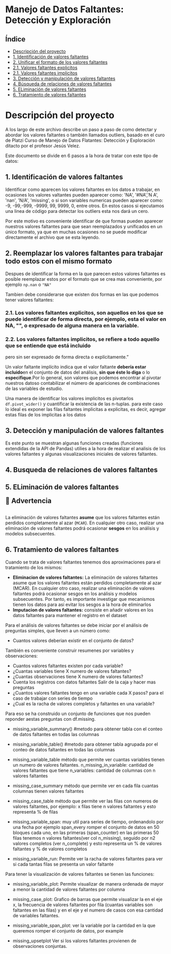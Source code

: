 # Manejo de Datos Faltantes: Detección y Exploración

## Índice

* [Descripción del proyecto](#descripción-del-proyecto)
* [1. Identificación de valores faltantes](#1-identificación-de-valores-faltantes)
* [2. Unificar el formato de los valores faltantes](#2-reemplazar-los-valores-faltantes-para-trabajar-todo-estos-con-el-mismo-formato)
* [2.1. Valores faltantes explicitos](#21-los-valores-faltantes-explicitos-son-aquellos-en-los-que-se-puede-identificar-de-forma-directa-por-ejemplo-esta-el-valor-en-na--o-expresado-de-alguna-manera-en-la-variable)
* [2.1. Valores faltantes implicitos](#22-los-valores-faltantes-implicitos-se-refiere-a-todo-aquello-que-se-entiende-que-está-incluido)
* [3. Detección y manipulación de valores faltantes](#3-detección-y-manipulación-de-valores-faltantes)
* [4. Búsqueda de relaciones de valores faltantes](#4-busqueda-de-relaciones-de-valores-faltantes)
* [5. ELiminación de valores faltantes](#5-eliminación-de-valores-faltantes)
* [6. Tratamiento de valores faltantes](#6-tratamiento-de-valores-faltantes)


# Descripción del proyecto 
A los largo de este archivo describe un paso a paso de como detectar y abordar los valores faltantes o también llamados outliers, basado en el curo de Platzi Curso de Manejo de Datos Flatantes: Detección y Exploración ditacto por el profesor Jesús Velez.

Este documento se divide en 6 pasos a la hora de tratar con este tipo de datos:

## 1. Identificación de valores faltantes
Identificar como aparecen los valores faltantes en los datos a trabajar, en ocasiones los valores valtantes pueden aparecer como: 'NA', '#NA','N A', 'nan', 'N/A', 'missing',  o si son variables numericas pueden aparecer como: -9, -99,-999, -9999, 99, 9999, 0, entre otros. En estos casos si ejecutamos una linea de código para detectar los outliers esta nos dará un cero. 

Por este motivo es conveniente identificar de que formas pueden aparecer nuestros valores faltantes para que sean reemplazados y unificados en un único formato, ya que en muchas ocasiones no se puede modificar directamente el archivo que se esta leyendo.

## 2. Reemplazar los valores faltantes para trabajar todo estos con el mismo formato
Despues de identificar la forma en la que parecen estos valores faltantes es posible reemplazar estos por el formato que se crea mas conveniente, por ejemplo ```np.nan``` o ```"NA"```

Tambien debe considerarse que existen dos formas en las que podemos tener valores faltantes:
### 2.1. **Los valores faltantes explicitos**, son aquellos en los que se puede identificar de forma directa, por ejemplo, esta el valor en NA, "", o expresado de alguna manera en la variable.
### 2.2. **Los valores faltantes implicitos**, se refiere a todo aquello que se entiende que está incluido
pero sin ser expresado de forma directa o explícitamente.”

Un valor faltante implícito indica que el valor faltante <b>debería estar incluido</b>en el conjunto de datos del análisis, <b>sin que éste lo diga</b> o lo <b>especifique</b>.Por lo general, son valores que podemos encontrar al pivotar nuestros datoso contabilizar el número de apariciones de combinaciones de las variables de estudio.</p>

Una manera de identificar los valores implicitos es pivotarlos ```df.pivot_wider()``` y cuantificar la existencia de las n-tuplas. para este caso lo ideal es exponer las filas faltantes implicitas a explicitas, es decir, agregar estas filas de los implicitas a los datos


## 3. Detección y manipulación de valores faltantes 

Es este punto se muestran algunas funciones creadas (funciones extendidas de la API de Pandas) utilies a la hora de realizar el analisis de los valores faltantes y algunas visualizaciones iniciales de valores faltantes.

## 4. Busqueda de relaciones de valores faltantes

## 5. ELiminación de valores faltantes
<div class="alert alert-warning", role="alert">
    <b style="font-size: 1.5em;">🚧 Advertencia</b>
    <br>
    <br>
    <p>
    La eliminación de valores faltantes <b>asume</b> que los valores faltantes están perdidos
    completamente al azar (<code>MCAR</code>). En cualquier otro caso, realizar una
    eliminación de valores faltantes podrá ocasionar <b>sesgos</b> en los
    análisis y modelos subsecuentes.
    </p>
</div>

## 6. Tratamiento de valores faltantes

Cuando se trata de valores faltantes tenemos dos aproximaciones para el tratamiento de los mismos:

* **Eliminacion de valores faltantes:** La eliminación de valores faltantes asume que los valores faltantes están perdidos completamente al azar (MCAR). En cualquier otro caso, realizar una eliminación de valores faltantes podrá ocasionar sesgos en los análisis y modelos subsecuentes. Por tanto, es importante investigar que mecanismos tienen los datos para asi evitar los sesgos a la hora de eliminarlos
* **Imputacion de valores faltantes:** consiste en añadir valores en los datos faltantes para mantener el registro en el dataset

Para el análisis de valores faltantes se debe iniciar por el análisis de preguntas simples, que lleven a un número como:

* Cuantos valores deberian existir en el conjunto de datos?

También es conveniente construir resumenes por variables y observaciones:

* Cuantos valores faltantes existen por cada variable?
* ¿Cuantas variables tiene X numero de valores faltantes?
* ¿Cuantas observaciones tiene X numero de valores faltantes?
* Cuenta los registros con datos faltantes
Salir de la caja y hacer mas preguntas
* ¿Cuantos valores faltantes tengo en una variable cada X pasos? para el caso de trabajar con series de tiempo
* ¿Cual es la racha de valores completos y faltantes en una variable?

Para eso se ha construido un conjunto de funciones que nos pueden reponder aestas preguntas con df.missing.


* missing_variable_summary() #metodo para obtener tabla con el conteo de datos faltantes en todas las columnas

* missing_variable_table() #metodo para obtener tabla agrupada por el conteo de datos faltantes en todas las columnas

* missing_variable_table método que permite ver cuantas variables tienen un numero de valores faltantes.
 n_missing_in_variable: cantidad de valores faltantes que tiene
 n_variables: cantidad de columnas con n valores faltantes
 
* missing_case_summary método que permite ver en cada fila cuantas columnas  tienen valores faltantes

* missing_case_table método que permite ver las filas con numeros de valores faltantes, por ejemplo: x filas tiene n valores faltantes y esto representa % de filas

* missing_variable_span: muy util para series de tiempo, ordenandolo por una fecha por ejemplo span_every romper el conjunto de datos en 50 bloques cada uno, en las primeras (span_counter) en las primeras 50 filas tenemos n valores faltantes(ver col n_missing), seguido por n2 valores completos (ver n_complete) y esto representa un % de valores faltantes y % de valores completos

* missing_variable_run: Permite ver la racha de valores faltantes para ver si cada tantas filas se presenta un valor faltante

Para tener la visualización de valores faltantes se tienen las funciones:

* missing_variable_plot: Permite visualizar de manera ordenada de mayor a menor la cantidad de valores faltantes por columna

* missing_case_plot: Grafico de barras que permite visualizar la en el eje x, la frecuencia de valores faltantes por fila (cuantas variables son faltantes en las filas) y en el eje y el numero de casos con esa cantidad de variables faltantes.

* missing_variable_span_plot: ver la variable por la cantidad en la que queremos romper el conjunto de datos, por example 

* missing_upsetplot Ver si los valores faltantes provienen de observaciones conjuntas. 




